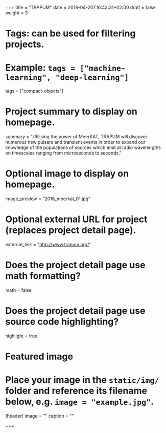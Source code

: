 +++
title = "TRAPUM"
date = 2018-04-20T16:43:31+02:00
draft = false
weight = 3

# Tags: can be used for filtering projects.
# Example: `tags = ["machine-learning", "deep-learning"]`
tags = ["compact-objects"]

# Project summary to display on homepage.
summary = "Utilising the power of MeerKAT, TRAPUM will discover numerous new pulsars and transient events in order to expand our knowledge of the populations of sources which emit at radio wavelengths on timescales ranging from microseconds to seconds."

# Optional image to display on homepage.
image_preview = "2016_meerkat_01.jpg"

# Optional external URL for project (replaces project detail page).
external_link = "http://www.trapum.org/"

# Does the project detail page use math formatting?
math = false

# Does the project detail page use source code highlighting?
highlight = true

# Featured image
# Place your image in the `static/img/` folder and reference its filename below, e.g. `image = "example.jpg"`.
[header]
image = ""
caption = ""

+++
